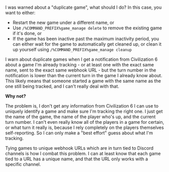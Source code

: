I was warned about a "duplicate game", what should I do?
In this case, you want to either:

* Restart the new game under a different name, or
* Use `/%COMMAND_PREFIX%game_manage delete` to remove the existing game if it's done, or
* If the game has been inactive past the maximum inactivity period, you can either wait for the game to automatically get cleaned up, or clean it up yourself using `/%COMMAND_PREFIX%game_manage cleanup`

I warn about duplicate games when I get a notification from Civilization 6 about a game I'm already tracking - or at least one with the exact same name, sent to the exact same webhook URL - but the turn number in the notification is lower than the current turn in the game I already know about. This likely means that someone started a game with the same name as the one still being tracked, and I can't really deal with that.

**Why not?**

The problem is, I don't get any information from Civilization 6 I can use to uniquely identify a game and make sure I'm tracking the right one. I just get the name of the game, the name of the player who's up, and the current turn number. I can't even really know all of the players in a game for certain, or what turn it really is, because I rely completely on the players themselves self-reporting. So I can only make a "best effort" guess about what I'm tracking.

Tying games to unique webhook URLs which are in turn tied to Discord channels is how I combat this problem. I can at least know that each game tied to a URL has a unique name, and that the URL only works with a specific channel.